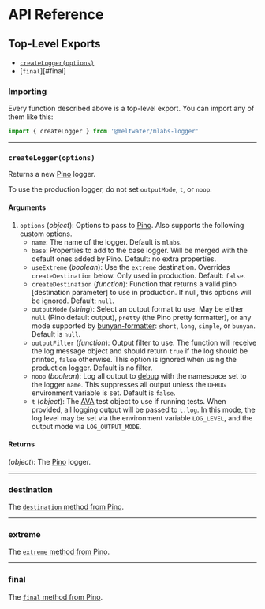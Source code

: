 # API Reference

## Top-Level Exports

- [`createLogger(options)`](#createloggeroptions)
- [`final`][#final]

### Importing

Every function described above is a top-level export.
You can import any of them like this:

```js
import { createLogger } from '@meltwater/mlabs-logger'
```

---
### `createLogger(options)`

Returns a new [Pino] logger.

To use the production logger, do not set `outputMode`, `t`, or `noop`.

#### Arguments

1. `options` (*object*): Options to pass to [Pino].
    Also supports the following custom options.
    - `name`: The name of the logger. Default is `mlabs`.
    - `base`: Properties to add to the base logger.
      Will be merged with the default ones added by Pino.
      Default: no extra properties.
    - `useExtreme` (*boolean*): Use the `extreme` destination.
      Overrides `createDestination` below. Only used in production.
      Default: `false`.
    - `createDestination` (*function*): Function that returns a valid
      pino [destination parameter] to use in production.
      If null, this options will be ignored.
      Default: `null`.
    - `outputMode` (*string*): Select an output format to use.
      May be either `null` (Pino default output),
      `pretty` (the Pino pretty formatter),
      or any mode supported by [bunyan-formatter]:
      `short`, `long`, `simple`, or `bunyan`.
      Default is `null`.
    - `outputFilter` (*function*): Output filter to use.
      The function will receive the log message object
      and should return `true` if the log should be printed, `false` otherwise.
      This option is ignored when using the production logger.
      Default is no filter.
    - `noop` (*boolean*): Log all output to [debug]
      with the namespace set to the logger `name`.
      This suppresses all output unless the `DEBUG` environment variable is set.
      Default is `false`.
    - `t` (*object*): The [AVA] test object to use if running tests.
      When provided, all logging output will be passed to `t.log`.
      In this mode, the log level may be set
      via the environment variable `LOG_LEVEL`,
      and the output mode via `LOG_OUTPUT_MODE`.

#### Returns

(*object*): The [Pino] logger.

---
### destination

The [`destination` method from Pino][pino.destination].

---
### extreme

The [`extreme` method from Pino][pino.extreme].

---
### final

The [`final` method from Pino][pino.final].

[AVA]: https://github.com/avajs/ava
[Pino]: https://github.com/pinojs/pino
[pino.extreme]: https://getpino.io/#/docs/api?id=pinoextremetarget-gt-sonicboom
[pino.destination]: https://getpino.io/#/docs/api?id=pino-destination
[pino.final]: https://getpino.io/#/docs/api?id=pinofinallogger-handler-gt-function-finallogger
[bunyan-formatter]: https://www.npmjs.com/package/bunyan-formatter
[debug]: https://github.com/visionmedia/debug
